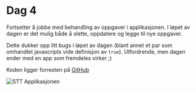 # Dag 4

Fortsetter å jobbe med behandling av oppgaver i applikasjonen. I løpet av dagen
er det mulig både å slette, oppdatere og legge til nye oppgaver.

Dette dukker opp litt bugs i løpet av dagen (blant annet et par som omhandlet
javascripts vide definisjon av `true`). Utfordrende, men dagen ender med en
app som fremdeles virker ;)

Koden ligger forresten på [GitHub](https://github.com/erikns/stt)

![STT
Applikasjonen](https://raw.githubusercontent.com/erikns/rblog-content/master/public/stt_app.png)
